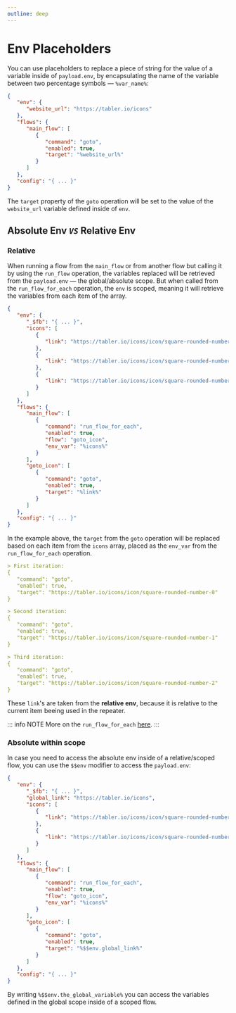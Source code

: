 ```yaml
---
outline: deep
---
```


# Env Placeholders

You can use placeholders to replace a piece of string for the value of a variable inside of `payload.env`, by encapsulating the name of the variable between two percentage symbols — `%var_name%`:

```json
{
   "env": {
      "website_url": "https://tabler.io/icons"
   },
   "flows": {
      "main_flow": [
         {
            "command": "goto",
            "enabled": true,
            "target": "%website_url%"
         }
      ]
   },
   "config": "{ ... }"
}
```

The `target` property of the `goto` operation will be set to the value of the `website_url` variable defined inside of `env`.

## Absolute Env *`VS`* Relative Env

### Relative

When running a flow from the `main_flow` or from another flow but calling it by using the `run_flow` operation, the variables replaced will be retrieved from the `payload.env` — the global/absolute scope. But when called from the `run_flow_for_each` operation, the `env` is scoped, meaning it will retrieve the variables from each item of the array.

```json
{
   "env": {
      "_$fb": "{ ... }",
      "icons": [
         {
            "link": "https://tabler.io/icons/icon/square-rounded-number-0"
         },
         {
            "link": "https://tabler.io/icons/icon/square-rounded-number-1"
         },
         {
            "link": "https://tabler.io/icons/icon/square-rounded-number-2"
         }
      ]
   },
   "flows": {
      "main_flow": [
         {
            "command": "run_flow_for_each",
            "enabled": true,
            "flow": "goto_icon",
            "env_var": "%icons%"
         }
      ],
      "goto_icon": [
         {
            "command": "goto",
            "enabled": true,
            "target": "%link%"
         }
      ]
   },
   "config": "{ ... }"
}
```

In the example above, the `target` from the `goto` operation will be replaced based on each item from the `icons` array, placed as the `env_var` from the `run_flow_for_each` operation. 

```md
> First iteration:
{
   "command": "goto",
   "enabled": true,
   "target": "https://tabler.io/icons/icon/square-rounded-number-0"
}

> Second iteration:
{
   "command": "goto",
   "enabled": true,
   "target": "https://tabler.io/icons/icon/square-rounded-number-1"
}

> Third iteration:
{
   "command": "goto",
   "enabled": true,
   "target": "https://tabler.io/icons/icon/square-rounded-number-2"
}
```

These `link`'s are taken from the **relative env**, because it is relative to the current item beeing used in the repeater.

::: info NOTE
More on the `run_flow_for_each` [here](../../reference/operations/run-flow-for-each.md).
:::

### Absolute within scope

In case you need to access the absolute env inside of a relative/scoped flow, you can use the `$$env` modifier to access the `payload.env`:

```json
{
   "env": {
      "_$fb": "{ ... }",
      "global_link": "https://tabler.io/icons",
      "icons": [
         {
            "link": "https://tabler.io/icons/icon/square-rounded-number-0"
         },
         {
            "link": "https://tabler.io/icons/icon/square-rounded-number-1"
         }
      ]
   },
   "flows": {
      "main_flow": [
         {
            "command": "run_flow_for_each",
            "enabled": true,
            "flow": "goto_icon",
            "env_var": "%icons%"
         }
      ],
      "goto_icon": [
         {
            "command": "goto",
            "enabled": true,
            "target": "%$$env.global_link%"
         }
      ]
   },
   "config": "{ ... }"
}
```

By writing `%$$env.the_global_variable%` you can access the variables defined in the global scope inside of a scoped flow.